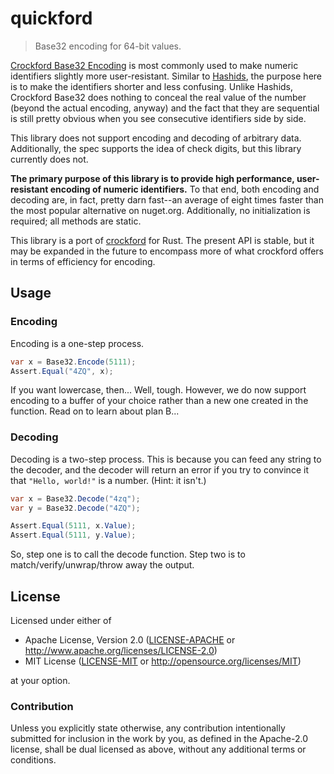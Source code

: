 # quickford

> Base32 encoding for 64-bit values.

[Crockford Base32 Encoding](https://www.crockford.com/wrmg/base32.html) is most commonly used to make numeric identifiers slightly more user-resistant. Similar to [Hashids](http://hashids.org/), the purpose here is to make the identifiers shorter and less confusing. Unlike Hashids, Crockford Base32 does nothing to conceal the real value of the number (beyond the actual encoding, anyway) and the fact that they are sequential is still pretty obvious when you see consecutive identifiers side by side.

This library does not support encoding and decoding of arbitrary data. Additionally, the spec supports the idea of check digits, but this library currently does not.

**The primary purpose of this library is to provide high performance, user-resistant encoding of numeric identifiers.** To that end, both encoding and decoding are, in fact, pretty darn fast--an average of eight times faster than the most popular alternative on nuget.org. Additionally, no initialization is required; all methods are static.

This library is a port of [crockford](https://github.com/archer884/crockford) for Rust. The present API is stable, but it may be expanded in the future to encompass more of what crockford offers in terms of efficiency for encoding.

## Usage

### Encoding

Encoding is a one-step process.

```csharp
var x = Base32.Encode(5111);
Assert.Equal("4ZQ", x);
```

If you want lowercase, then... Well, tough. However, we do now support encoding to a buffer of your choice rather than a new one created in the function. Read on to learn about plan B...

### Decoding

Decoding is a two-step process. This is because you can feed any string to the decoder, and the decoder will return an error if you try to convince it that `"Hello, world!"` is a number. (Hint: it isn't.)

```csharp
var x = Base32.Decode("4zq");
var y = Base32.Decode("4ZQ");

Assert.Equal(5111, x.Value);
Assert.Equal(5111, y.Value);
```

So, step one is to call the decode function. Step two is to match/verify/unwrap/throw away the output.

## License

Licensed under either of

* Apache License, Version 2.0 ([LICENSE-APACHE][apc] or http://www.apache.org/licenses/LICENSE-2.0)
* MIT License ([LICENSE-MIT][mit] or http://opensource.org/licenses/MIT)

at your option.

### Contribution

Unless you explicitly state otherwise, any contribution intentionally submitted for inclusion in the work by you, as defined in the Apache-2.0 license, shall be dual licensed as above, without any additional terms or conditions.

[apc]: https://github.com/archer884/quickford/blob/master/LICENSE-APACHE
[mit]: https://github.com/archer884/quickford/blob/master/LICENSE-MIT
